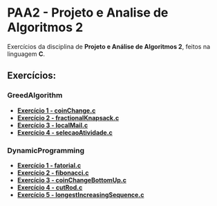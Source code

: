 # PAA2 - Projeto e Analise de Algoritmos 2

Exercícios da disciplina de **Projeto e Análise de Algoritmos 2**, feitos na linguagem **C**.

## Exercícios:

### GreedAlgorithm
- **[Exercício 1 - coinChange.c](https://github.com/Belialw/PAA2/blob/main/GreedAlgorithm/coinChange.c)**
- **[Exercício 2 - fractionalKnapsack.c](https://github.com/Belialw/PAA2/blob/main/GreedAlgorithm/fractionalKnapsack.c)**
- **[Exercício 3 - localMail.c](https://github.com/Belialw/PAA2/blob/main/GreedAlgorithm/localMail.c)**
- **[Exercício 4 - selecaoAtividade.c](https://github.com/Belialw/PAA2/blob/main/GreedAlgorithm/selecaoAtividade.c)**

### DynamicProgramming
- **[Exercício 1 - fatorial.c](https://github.com/Belialw/PAA2/blob/main/DynamicProgramming/fatorial.c)**
- **[Exercício 2 - fibonacci.c](https://github.com/Belialw/PAA2/blob/main/DynamicProgramming/fibonacci.c)**
- **[Exercício 3 - coinChangeBottomUp.c](https://github.com/Belialw/PAA2/blob/main/DynamicProgramming/coinChangeBottomUp.c)**
- **[Exercício 4 - cutRod.c](https://github.com/Belialw/PAA2/blob/main/DynamicProgramming/cutRod.c)**
- **[Exercício 5 - longestIncreasingSequence.c](https://github.com/Belialw/PAA2/blob/main/DynamicProgramming/longestIncreasingSequence.c)**